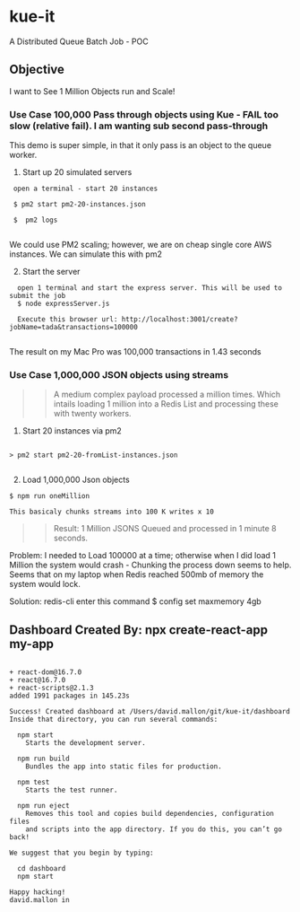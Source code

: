 # kue-it
A Distributed Queue Batch Job - POC

## Objective
I want to See 1 Million Objects run and Scale!

### Use Case 100,000 Pass through objects using Kue - FAIL too slow (relative fail). I am wanting sub second pass-through 

This demo is super simple, in that it only pass is an object to the queue worker. 

1. Start up 20 simulated servers
```
 open a terminal - start 20 instances 
 
 $ pm2 start pm2-20-instances.json
 
 $  pm2 logs 
 
```  

We could use PM2 scaling; however, we are on cheap single core AWS instances. We can simulate this with pm2 



2. Start the server
```
  open 1 terminal and start the express server. This will be used to submit the job
  $ node expressServer.js 
  
  Execute this browser url: http://localhost:3001/create?jobName=tada&transactions=100000
  
```

The result on my Mac Pro was 100,000 transactions in 1.43 seconds




### Use Case 1,000,000 JSON objects using streams

>> A medium complex payload processed a million times. Which intails loading 1 million into a Redis List and processing these with twenty workers. 

1. Start 20 instances via pm2

```

> pm2 start pm2-20-fromList-instances.json


```

2. Load 1,000,000 Json objects 

```
$ npm run oneMillion

This basicaly chunks streams into 100 K writes x 10

```
>> Result: 1 Million JSONS Queued and processed in 1 minute 8 seconds.

Problem: 
I needed to Load 100000 at a time; otherwise when I did load 1 Million
the system would crash - Chunking the process down seems to help. Seems that on my laptop when Redis reached 500mb of memory the system would lock. 

Solution: 
redis-cli enter this command $ config set maxmemory 4gb





## Dashboard Created By:  npx create-react-app my-app

```

+ react-dom@16.7.0
+ react@16.7.0
+ react-scripts@2.1.3
added 1991 packages in 145.23s

Success! Created dashboard at /Users/david.mallon/git/kue-it/dashboard
Inside that directory, you can run several commands:

  npm start
    Starts the development server.

  npm run build
    Bundles the app into static files for production.

  npm test
    Starts the test runner.

  npm run eject
    Removes this tool and copies build dependencies, configuration files
    and scripts into the app directory. If you do this, you can’t go back!

We suggest that you begin by typing:

  cd dashboard
  npm start

Happy hacking!
david.mallon in 

```






